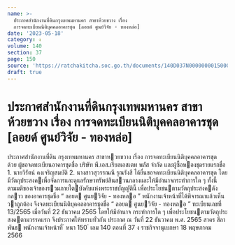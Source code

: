 ```yaml
---
name: >-
  ประกาศสำนักงานที่ดินกรุงเทพมหานคร สาขาห้วยขวาง เรื่อง
  การจดทะเบียนนิติบุคคลอาคารชุด [ลอยด์ ศูนย์วิจัย - ทองหล่อ]
date: '2023-05-18'
category: ง
volume: 140
section: 37
page: 150
source: 'https://ratchakitcha.soc.go.th/documents/140D037N0000000015000.pdf'
draft: true
---
```


# ประกาศสำนักงานที่ดินกรุงเทพมหานคร สาขาห้วยขวาง เรื่อง การจดทะเบียนนิติบุคคลอาคารชุด [ลอยด์ ศูนย์วิจัย - ทองหล่อ]

ประกาศสํานักงานที่ดิน กรุงเทพมหานคร สาขาหวยขวาง เรื่อง การจดทะเบียนนิติบุคคลอาคารชุด ด้วย ผู้ขอจดทะเบียนอาคารชุดชื่อ บริษัท พี.เอส.เรียลเอสเตท พลัส จํากัด และผู้ซื้อหองชุดรายแรกชื่อ 1. นายวิรัตน์ คงเจริญสมบัติ 2. นางสาวสุวรรณณี รุณรังสี ได้ยื่นขอจดทะเบียนนิติบุคคลอาคารชุด โดยมีวัตถุประสงคเพื่อจัดการและดูแลรักษาทรัพย์สินสวนกลางและให้มีอํานาจกระทําการใด ๆ ทั้งนี้ ตามมติของเจ้าของรวมภายใตบังคับแห่งพระราชบัญญัตินี้ เพื่อประโยชนตามวัตถุประสงคดังกลาว ของอาคารชุดชื่อ “ ลอยด ศูนยวิจัย - ทองหลอ ” พนักงานเจ้าหน้าที่ได้พิจารณาแล้วเห็นวาถูกต้อง จึงจดทะเบียนนิติบุคคลอาคารชุดชื่อ “ ลอยด ศูนยวิจัย - ทองหลอ ” ทะเบียนเลขที่ 13/2565 เมื่อวันที่ 22 ธันวาคม 2565 โดยให้มีอํานาจ กระทําการใด ๆ เพื่อประโยชนตามวัตถุประสงคตามวรรคแรก จึงประกาศให้ทราบทั่วกัน ประกาศ ณ วันที่ 22 ธันวาคม พ.ศ. 2565 สาคร สีลาพันธ พนักงานเจ้าหน้าที่ ้ หนา 150 ่ เลม 140 ตอนที่ 37 ง ราชกิจจานุเบกษา 18 พฤษภาคม 2566
